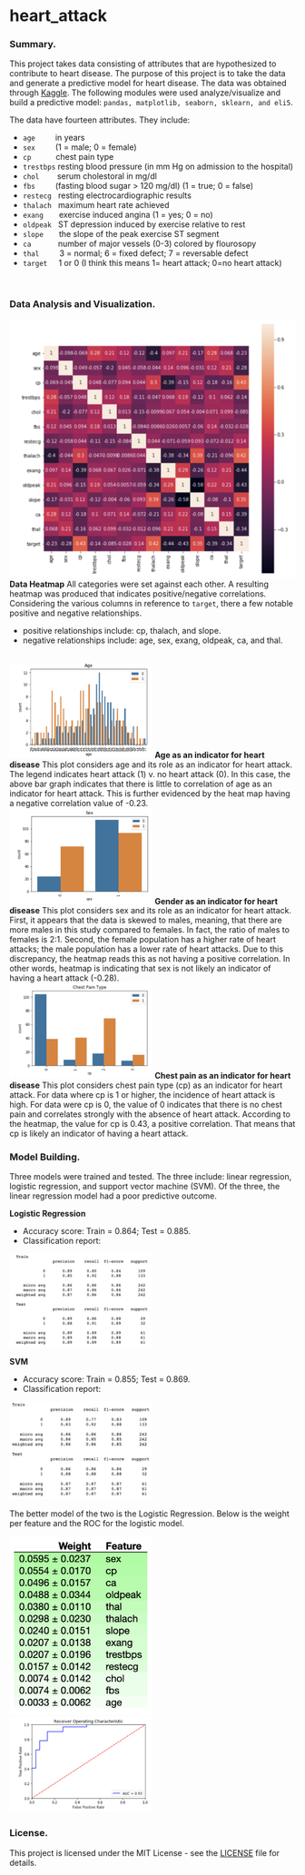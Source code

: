 # heart_attack

### Summary.
This project takes data consisting of attributes that are hypothesized to contribute to heart disease.  The purpose of this project is to take the data and generate a predictive model for heart disease.  The data was obtained through [Kaggle](https://www.kaggle.com/ronitf/heart-disease-uci).  The following modules were used analyze/visualize and build a predictive model: ```pandas, matplotlib, seaborn, sklearn, and eli5```.

The data have fourteen attributes.  They include:
 - `age` &nbsp; &nbsp; &nbsp; &nbsp; in years
 - `sex` &nbsp; &nbsp; &nbsp; &nbsp; (1 = male; 0 = female)
 - `cp` &nbsp; &nbsp; &nbsp; &nbsp; &nbsp; chest pain type
 - `trestbps` resting blood pressure (in mm Hg on admission to the hospital)
 - `chol` &nbsp; &nbsp; &nbsp; &nbsp;serum cholestoral in mg/dl
 - `fbs` &nbsp; &nbsp; &nbsp; &nbsp; (fasting blood sugar > 120 mg/dl) (1 = true; 0 = false)
 - `restecg` &nbsp; resting electrocardiographic results
 - `thalach` &nbsp; maximum heart rate achieved
 - `exang` &nbsp; &nbsp; &nbsp; exercise induced angina (1 = yes; 0 = no)
 - `oldpeak` &nbsp; ST depression induced by exercise relative to rest
 - `slope` &nbsp; &nbsp; &nbsp; the slope of the peak exercise ST segment
 - `ca` &nbsp; &nbsp; &nbsp; &nbsp; &nbsp; &nbsp;number of major vessels (0-3) colored by flourosopy
 - `thal` &nbsp; &nbsp; &nbsp; &nbsp; 3 = normal; 6 = fixed defect; 7 = reversable defect
 - `target` &nbsp; &nbsp; 1 or 0 (I think this means 1= heart attack; 0=no heart attack)
 
 <br />
 
 ### Data Analysis and Visualization.
 
 ![heatmap](https://github.com/knishina/heart_attack/blob/master/Images/01.png)
 <b>Data Heatmap</b>
All categories were set against each other.  A resulting heatmap was produced that indicates positive/negative correlations.  Considering the various columns in reference to `target`, there a few notable positive and negative relationships.
- positive relationships include: cp, thalach, and slope. 
- negative relationships include: age, sex, exang, oldpeak, ca, and thal.

<br />

<img src="https://github.com/knishina/heart_attack/blob/master/Images/02.png" width=50% alt="age">
<b>Age as an indicator for heart disease</b>
This plot considers age and its role as an indicator for heart attack. The legend indicates heart attack (1) v. no heart attack (0). In this case, the above bar graph indicates that there is little to correlation of age as an indicator for heart attack. This is further evidenced by the heat map having a negative correlation value of -0.23.

<br />

<img src="https://github.com/knishina/heart_attack/blob/master/Images/03.png" width=50% alt="gender">
<b> Gender as an indicator for heart disease</b>
This plot considers sex and its role as an indicator for heart attack. First, it appears that the data is skewed to males, meaning, that there are more males in this study compared to females. In fact, the ratio of males to females is 2:1. Second, the female population has a higher rate of heart attacks; the male population has a lower rate of heart attacks. Due to this discrepancy, the heatmap reads this as not having a positive correlation. In other words, heatmap is indicating that sex is not likely an indicator of having a heart attack (-0.28).

<br />

<img src="https://github.com/knishina/heart_attack/blob/master/Images/04.png" width=50% alt="chest_pain">
<b>Chest pain as an indicator for heart disease</b>
This plot considers chest pain type (cp) as an indicator for heart attack. For data where cp is 1 or higher, the incidence of heart attack is high. For data were cp is 0, the value of 0 indicates that there is no chest pain and correlates strongly with the absence of heart attack. According to the heatmap, the value for cp is 0.43, a positive correlation. That means that cp is likely an indicator of having a heart attack.

<br />

### Model Building.
Three models were trained and tested.  The three include: linear regression, logistic regression, and support vector machine (SVM).  Of the three, the linear regression model had a poor predictive outcome.

<b>Logistic Regression</b>
- Accuracy score: Train = 0.864; Test = 0.885.  
- Classification report: <br/>
<img src="https://github.com/knishina/heart_attack/blob/master/Images/05.png" width=50% alt="classification_report1">

<b>SVM</b>
- Accuracy score: Train = 0.855; Test = 0.869.
- Classification report: <br/>
<img src="https://github.com/knishina/heart_attack/blob/master/Images/06.png" width=50% alt="classification_report2">

The better model of the two is the Logistic Regression.  Below is the weight per feature and the ROC for the logistic model.

<img src="https://github.com/knishina/heart_attack/blob/master/Images/07.png" width=50% alt="weights"> &nbsp; &nbsp; <img src="https://github.com/knishina/heart_attack/blob/master/Images/08.png" width=50% alt="ROC">
<br />

### License.
This project is licensed under the MIT License - see the [LICENSE](https://github.com/knishina/heart_attack/blob/master/LICENSE) file for details.
